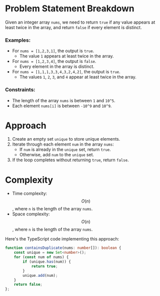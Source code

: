 # Problem Statement Breakdown
Given an integer array `nums`, we need to return `true` if any value appears at least twice in the array, and return `false` if every element is distinct.

### Examples:
- For `nums = [1,2,3,1]`, the output is `true`.
  - The value `1` appears at least twice in the array.
- For `nums = [1,2,3,4]`, the output is `false`.
  - Every element in the array is distinct.
- For `nums = [1,1,1,3,3,4,3,2,4,2]`, the output is `true`.
  - The values `1`, `2`, `3`, and `4` appear at least twice in the array.

### Constraints:
- The length of the array `nums` is between `1` and `10^5`.
- Each element `nums[i]` is between `-10^9` and `10^9`.

# Approach
1. Create an empty set `unique` to store unique elements.
2. Iterate through each element `num` in the array `nums`:
   - If `num` is already in the `unique` set, return `true`.
   - Otherwise, add `num` to the `unique` set.
3. If the loop completes without returning `true`, return `false`.

# Complexity
- Time complexity: $$O(n)$$, where `n` is the length of the array `nums`.
- Space complexity: $$O(n)$$, where `n` is the length of the array `nums`.

Here's the TypeScript code implementing this approach:

```typescript
function containsDuplicate(nums: number[]): boolean {
    const unique = new Set<number>();
    for (const num of nums) {
        if (unique.has(num)) {
            return true;
        }
        unique.add(num);
    }
    return false;
};
```